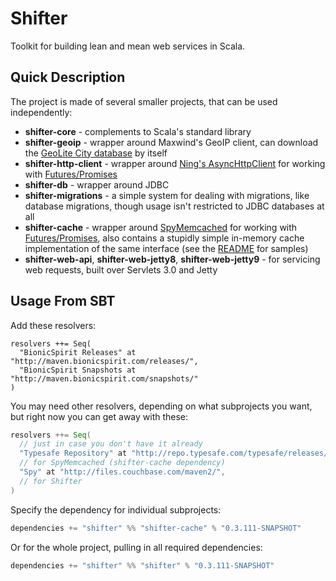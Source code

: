 # Shifter

Toolkit for building lean and mean web services in Scala.

## Quick Description

The project is made of several smaller projects, that can be used independently:

* **shifter-core** - complements to Scala's standard library
* **shifter-geoip** - wrapper around Maxwind's GeoIP client, can
  download the
  [GeoLite City database](http://dev.maxmind.com/geoip/geolite) by
  itself  
* **shifter-http-client** - wrapper around
  [Ning's AsyncHttpClient](https://github.com/AsyncHttpClient/async-http-client)
  for working with
  [Futures/Promises](http://docs.scala-lang.org/sips/pending/futures-promises.html)
* **shifter-db** - wrapper around JDBC
* **shifter-migrations** - a simple system for dealing with
  migrations, like database migrations, though usage isn't
  restricted to JDBC databases at all
* **shifter-cache** - wrapper around
  [SpyMemcached](http://code.google.com/p/spymemcached/) for working
  with
  [Futures/Promises](http://docs.scala-lang.org/sips/pending/futures-promises.html),
  also contains a stupidly simple in-memory cache implementation of
  the same interface (see the [README](https://github.com/alexandru/shifter/blob/master/cache/README.md) for samples)
* **shifter-web-api**, **shifter-web-jetty8**, **shifter-web-jetty9** - for servicing web requests, built over Servlets 3.0 and Jetty

## Usage From SBT

Add these resolvers:

```
resolvers ++= Seq(
  "BionicSpirit Releases" at "http://maven.bionicspirit.com/releases/",
  "BionicSpirit Snapshots at "http://maven.bionicspirit.com/snapshots/"
)
```

You may need other resolvers, depending on what subprojects you want,
but right now you can get away with these:

```scala
resolvers ++= Seq(
  // just in case you don't have it already
  "Typesafe Repository" at "http://repo.typesafe.com/typesafe/releases/",
  // for SpyMemcached (shifter-cache dependency)
  "Spy" at "http://files.couchbase.com/maven2/",
  // for Shifter
)
```

Specify the dependency for individual subprojects:

```scala
dependencies += "shifter" %% "shifter-cache" % "0.3.111-SNAPSHOT"
```

Or for the whole project, pulling in all required dependencies:

```scala
dependencies += "shifter" %% "shifter" % "0.3.111-SNAPSHOT"
```
